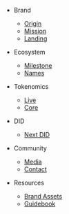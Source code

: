 - Brand

  - [Origin](README.md?id=Origin)
  - [Mission](README.md?id=Mission)
  - [Landing](README.md?id=Landing)

- Ecosystem

  - [Milestone](Ecosystem/Milestone.md)
  - [Names](Ecosystem/NameService.md)

- Tokenomics

  - [Live](Tokenomics/Live.md)
  - [Core](Tokenomics/Core.md)

- DID

  - [Next DID](DID/NextDID.md)

- Community

  - [Media](Community.md?id=Media)
  - [Contact](Community.md?id=Contact)

- Resources
  - [Brand Assets](Resources/design.md)
  - [Guidebook](Resources/guidebook.md)
